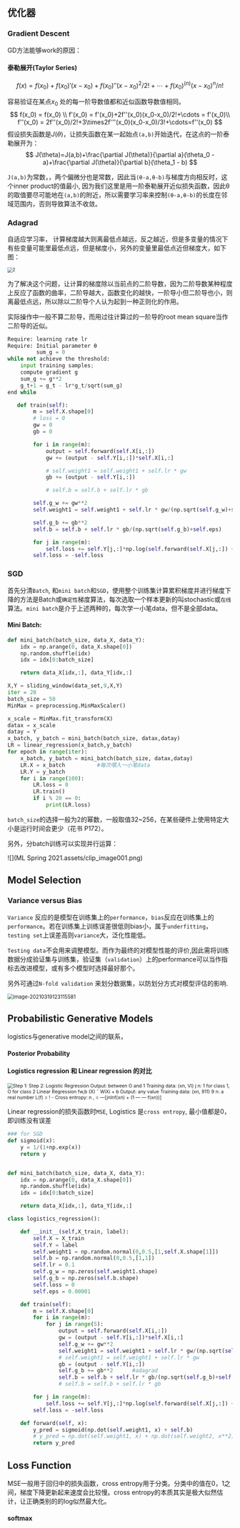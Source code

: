 ## 优化器

### Gradient Descent

GD方法能够work的原因：

[1]: https://aistudio.baidu.com/aistudio/education/lessonvideo/1149933	"ML 2021"

#### 泰勒展开(Taylor Series)

$$
f(x) = f(x_0) + f(x_0)'(x-x_0)+f(x_0)''(x-x_0)^2/2!+\cdots+f(x_0)^{(n)}(x-x_0)^n/n!
$$

容易验证在某点$x_0$ 处的每一阶导数值都和近似函数导数值相同。
$$
f(x_0) = f(x_0) \\
f'(x_0) = f'(x_0)+2f''(x_0)(x_0-x_0)/2!+\cdots = f'(x_0)\\
f''(x_0) = 2f''(x_0)/2!+3\times2f'''(x_0)(x_0-x_0)/3!+\cdots=f''(x_0)
$$
假设损失函数是$J(\theta)$，让损失函数在某一起始点`(a,b)`开始迭代，在这点的一阶泰勒展开为：
$$
J(\theta)=J(a,b)+\frac{\partial J(\theta)}{\partial a}(\theta_0 - a)+\frac{\partial J(\theta)}{\partial b}(\theta_1 - b)
$$

`J(a,b)`为常数，，两个偏微分也是常数，因此当`(θ-a,θ-b)`与梯度方向相反时，这个inner product的值最小, 因为我们这里是用一阶泰勒展开近似损失函数，因此θ的取值要尽可能地在`(a,b)`的附近，所以需要学习率来控制`(θ-a,θ-b)`的长度在邻域范围内，否则导致算法不收敛。

### Adagrad

自适应学习率， 计算梯度越大则离最低点越远，反之越近，但是多变量的情况下有些变量可能里最低点远，但是梯度小，另外的变量里最低点近但梯度大，如下图：

<img src="ML Spring 2021.assets/1.png" alt="2" style="zoom:70%;" />

为了解决这个问题，让计算的梯度除以当前点的二阶导数，因为二阶导数某种程度上反应了函数的曲率，二阶导越大，函数变化的越快，一阶导小但二阶导也小，则离最低点远，所以除以二阶导个人认为起到一种正则化的作用。

实际操作中一般不算二阶导，而用过往计算过的一阶导的root mean square当作二阶导的近似。

```python
Require: learning rate lr
Require: Initial parameter θ
		 sum_g = 0
while not achieve the threshold:
	input training samples;
	compute gradient g
	sum_g += g**2
	g_t+1 = g_t - lr*g_t/sqrt(sum_g)
end while
```

```python
   def train(self):
        m = self.X.shape[0]
        # loss = 0
        gw = 0
        gb = 0

        for i in range(m):
            output = self.forward(self.X[i,:])
            gw += (output - self.Y[i,:])*self.X[i,:]

            # self.weight1 = self.weight1 + self.lr * gw
            gb += (output - self.Y[i,:])

            # self.b = self.b + self.lr * gb

        self.g_w += gw**2
        self.weight1 = self.weight1 + self.lr * gw/(np.sqrt(self.g_w)+self.eps)

        self.g_b += gb**2
        self.b = self.b + self.lr * gb/(np.sqrt(self.g_b)+self.eps)

        for j in range(m):
            self.loss += self.Y[j,:]*np.log(self.forward(self.X[j,:]) + self.eps) + (1 - self.Y[j,:])*np.log(1 - self.forward(self.X[j,:]) + self.eps)   
        self.loss = -self.loss
```



### SGD

首先分清`Batch`, 和`mini batch`和`SGD`，使用整个训练集计算累积梯度并进行梯度下降的方法是Batch或`确定性`梯度算法，每次选取一个样本更新的叫stochastic或`在线`算法。`mini batch`是介于上述两种的，每次学一小笔data，但不是全部data。

#### Mini Batch:

```python
def mini_batch(batch_size, data_X, data_Y):
    idx = np.arange(0, data_X.shape[0])
    np.random.shuffle(idx)
    idx = idx[0:batch_size]

    return data_X[idx,:], data_Y[idx,:]
```

```python
X,Y = sliding_window(data_set,9,X,Y)
iter = 20
batch_size = 50
MinMax = preprocessing.MinMaxScaler()

x_scale = MinMax.fit_transform(X)
datax = x_scale
datay = Y
x_batch, y_batch = mini_batch(batch_size, datax,datay)
LR = linear_regression(x_batch,y_batch)
for epoch in range(iter):
    x_batch, y_batch = mini_batch(batch_size, datax,datay)
    LR.X = x_batch          #每次喂入一小笔data
    LR.Y = y_batch
    for i in range(100):
        LR.loss = 0
        LR.train()
        if i % 20 == 0:
            print(LR.loss)
```

`batch_size`的选择一般为2的幂数，一般取值32~256，在某些硬件上使用特定大小是运行时间会更少（花书 P172）。

另外，分batch训练可以实现并行运算：

![](ML Spring 2021.assets/clip_image001.png)

## Model Selection

### Variance versus Bias

`Variance` 反应的是模型在训练集上的`performance`，`bias`反应在训练集上的`performance`。若在训练集上训练误差很低则bias小，属于`underfitting`，`testing set`上误差高则`variance`大，泛化性能低。

`Testing data`不会用来调整模型。而作为最终的对模型性能的评价,因此需将训练数据分成验证集与训练集，验证集（`validation`）上的performance可以当作指标去改进模型，或有多个模型时选择最好那个。

另外可通过`N-fold validation` 来划分数据集，以防划分方式对模型评估的影响.

<img src="ML Spring 2021.assets/image-20210319123115581.png" alt="image-20210319123115581" style="zoom: 80%;" />



## Probabilistic Generative Models

logistics与generative model之间的联系，

#### Posterior Probability

#### Logistics regression 和 Linear regression 的对比



<img src="ML Spring 2021.assets/clip_image001-1616305745646.png" alt="Step 1:  Step 2:  Logistic Regression  Output: between O and 1  Training data: (xn, VI)  j n: 1 for class 1, O for class 2  Linear Regression  fw,b (X) ¯  WiXi + b  Output: any value  Training data: (xn, 911)  9 n: a real number  L(f) = ! -  Cross entropy:  n , = —[jnlnf(xn) + (1 — — f(xn))] " style="zoom:75%;" />

Linear regression的损失函数时`MSE`, Logistics 是`cross entropy`, 最小值都是0，即训练没有误差

```python
### for SGD
def sigmoid(x):
    y = 1/(1+np.exp(x))
    return y


def mini_batch(batch_size, data_X, data_Y):
    idx = np.arange(0, data_X.shape[0])
    np.random.shuffle(idx)
    idx = idx[0:batch_size]

    return data_X[idx,:], data_Y[idx,:]

class logistics_regression():

    def __init__(self,X_train, label):
        self.X = X_train
        self.Y = label
        self.weight1 = np.random.normal(0,0.5,[1,self.X.shape[1]])
        self.b = np.random.normal(0,0.5,[1,1])
        self.lr = 0.1
        self.g_w = np.zeros(self.weight1.shape)
        self.g_b = np.zeros(self.b.shape)
        self.loss = 0
        self.eps = 0.00001

    def train(self):
        m = self.X.shape[0]
        for i in range(m):
            for j in range(5):
                output = self.forward(self.X[i,:])
                gw = (output - self.Y[i,:])*self.X[i,:]
                self.g_w += gw**2
                self.weight1 = self.weight1 + self.lr * gw/(np.sqrt(self.g_w)+self.eps)
                # self.weight1 = self.weight1 + self.lr * gw
                gb = (output - self.Y[i,:])
                self.g_b += gb**2      #adagrad
                self.b = self.b + self.lr * gb/(np.sqrt(self.g_b)+self.eps)
                # self.b = self.b + self.lr * gb

        for j in range(m):
            self.loss += self.Y[j,:]*np.log(self.forward(self.X[j,:]) + self.eps) + (1 - self.Y[j,:])*np.log(1-self.forward(self.X[j,:]) + self.eps)   
        self.loss = -self.loss

    def forward(self, x):
        y_pred = sigmoid(np.dot(self.weight1, x) + self.b)
        # y_pred = np.dot(self.weight1, x) + np.dot(self.weight2, x**2) + self.b
        return y_pred 
```

## Loss Function

MSE一般用于回归中的损失函数，cross entropy用于分类。分类中的值在0，1之间，梯度下降更新起来速度会比较慢。cross entropy的本质其实是极大似然估计，让正确类别的的log似然最大化。

#### softmax

